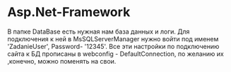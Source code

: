 # Asp.Net-Framework

В папке DataBase есть нужная нам база данных и логи. Для подключения к ней в MsSQLServerManager нужно войти под именем 'ZadanieUser', Password- '12345'.
Все эти настройки по подключению сайта к БД прописаны в webconfig - DefaultConnection, по желанию их ,конечно, можно поменять на свои.
